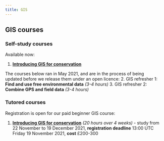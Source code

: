 ```yaml
---
title: GIS
---
```


## GIS courses


### Self-study courses
Available now:
1. **[Introducing GIS for conservation](https://courses.verdantlearn.org/gis-beginner-oe4bw/)**

The courses below ran in May 2021, and are in the process of being updated before we release them under an open licence:
2. GIS refresher 1: **Find and use free environmental data** *(3-4 hours)*
3. GIS refresher 2: **Combine GPS and field data** *(3-4 hours)*


### Tutored courses

Registration is open for our paid beginner GIS course:
1. **[Introducing GIS for conservation](https://verdantlearn-courses.webflow.io/courses/gis-beginners-nov-2021)** *(20 hours over 4 weeks)* - study from 22 November to 19 December 2021, **registration deadline** 13:00 UTC Friday 19 November 2021, **cost** £200-300
